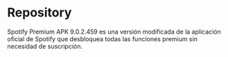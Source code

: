 # Repository
Spotify Premium APK 9.0.2.459 es una versión modificada de la aplicación oficial de Spotify que desbloquea todas las funciones premium sin necesidad de suscripción.
